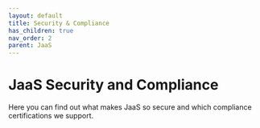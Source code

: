 ```yaml
---
layout: default
title: Security & Compliance
has_children: true
nav_order: 2
parent: JaaS
---
```


# JaaS Security and Compliance

Here you can find out what makes JaaS so secure and which compliance certifications we support.
